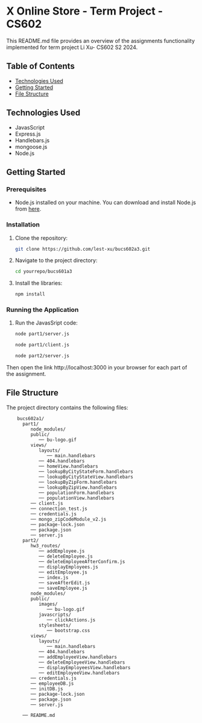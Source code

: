 # X Online Store - Term Project - CS602

This README.md file provides an overview of the assignments functionality implemented for term project Li Xu- CS602 S2 2024.

## Table of Contents

- [Technologies Used](#technologies-used)
- [Getting Started](#getting-started)
- [File Structure](#file-structure)


## Technologies Used

- JavasScript
- Express.js
- Handlebars.js 
- mongoose.js 
- Node.js

## Getting Started

### Prerequisites

- Node.js installed on your machine. You can download and install Node.js from [here](https://nodejs.org/en/download).

### Installation

1. Clone the repository:

   ```sh
   git clone https://github.com/lest-xu/bucs602a3.git

2. Navigate to the project directory:

   ```sh
   cd yourrepo/bucs601a3

3. Install the libraries:

   ```sh
   npm install

### Running the Application

1. Run the JavasSript code:

   ```sh
   node part1/server.js
   ```

   ```sh
   node part1/client.js
   ```

   ```sh
   node part2/server.js
   ```

Then open the link http://localhost:3000 in your browser for each part of the assignment.

## File Structure

The project directory contains the following files:

```
    bucs602a1/
      part1/
         node_modules/
         public/
            ── bu-logo.gif
         views/
            layouts/
               ── main.handlebars
            ── 404.handlebars
            ── homeView.handlebars
            ── lookupByCityStateForm.handlebars
            ── lookupByCityStateView.handlebars
            ── lookupByZipForm.handlebars
            ── lookupByZipView.handlebars
            ── populationForm.handlebars
            ── populationView.handlebars
         ── client.js
         ── connection_test.js
         ── credentials.js
         ── mongo_zipCodeModule_v2.js
         ── package-lock.json
         ── package.json
         ── server.js
      part2/
         hw3_routes/
            ── addEmployee.js
            ── deleteEmployee.js
            ── deleteEmployeeAfterConfirm.js
            ── displayEmployees.js
            ── editEmployee.js
            ── index.js
            ── saveAfterEdit.js
            ── saveEmployee.js
         node_modules/
         public/
            images/
               ── bu-logo.gif
            javascripts/
               ── clickActions.js
            stylesheets/
               ── bootstrap.css
         views/
            layouts/
               ── main.handlebars
            ── 404.handlebars
            ── addEmployeeView.handlebars
            ── deleteEmployeeView.handlebars
            ── displayEmployeesView.handlebars
            ── editEmployeeView.handlebars
         ── credentials.js
         ── employeeDB.js
         ── initDB.js
         ── package-lock.json
         ── package.json
         ── server.js

      ── README.md
